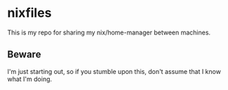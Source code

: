 # nixfiles

This is my repo for sharing my nix/home-manager between machines.

## Beware

I'm just starting out, so if you stumble upon this, don't assume that I know what I'm doing.
